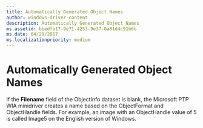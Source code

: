 ```yaml
---
title: Automatically Generated Object Names
author: windows-driver-content
description: Automatically Generated Object Names
ms.assetid: bbedfb17-9e71-4253-9e37-0a81d4c91b6b
ms.date: 04/20/2017
ms.localizationpriority: medium
---
```


# Automatically Generated Object Names





If the **Filename** field of the ObjectInfo dataset is blank, the Microsoft PTP WIA minidriver creates a name based on the ObjectFormat and ObjectHandle fields. For example, an image with an ObjectHandle value of 5 is called Image5 on the English version of Windows.

 

 




